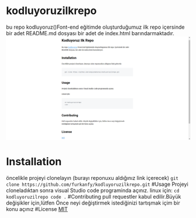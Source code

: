 # kodluyoruzilkrepo
bu repo kodluyoruz()Font-end eğitimde oluşturduğumuz ilk repo içersinde bir adet README.md dosyası bir adet de index.html barındarmaktadır.
![alt text](https://raw.githubusercontent.com/Kodluyoruz/taskforce/main/git/odev1/figures/markdown.png)
# Installation
öncelikle projeyi clonelayın (burayı reponuxu aldığınız link içerecek)
`git clone https://github.com/furkanfy/kodluyoruzilkrepo.git`
#Usage
Projeyi cloneladıktan sonra visual Studio code programinda açınız.
linux için:
`cd kodluyoruzilrepo
code .`
#Contributing
pull requestler kabul edilir.Büyük değişikler için,lütfen Önce neyi değiştirmek istediğinizi tartışmak içim bir konu açınız
#License
[MIT](https://choosealicense.com/licenses/mit/)
